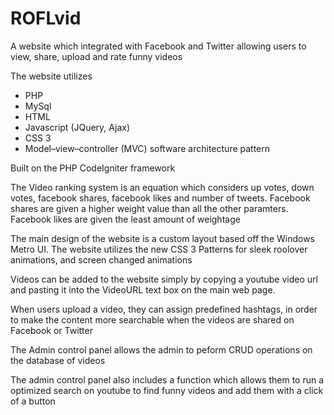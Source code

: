 ROFLvid
=======

<p>A website which integrated with Facebook and Twitter allowing users to view, share, upload and rate funny videos</p>

<p>The website utilizes</p>
  <ul>
    <li>PHP</li>
    <li>MySql</li>
    <li>HTML</li>
    <li>Javascript (JQuery, Ajax)</li>
    <li>CSS 3</li>
    <li>Model–view–controller (MVC) software architecture pattern</li>
  </ul>

<p>Built on the PHP CodeIgniter framework</p> 

<p>The Video ranking system is an equation which considers up votes, down votes, facebook shares, facebook likes and number of tweets. Facebook shares are given a higher weight value than all the other paramters. Facebook likes are given the least amount of weightage</p>

<p>The main design of the website is a custom layout based off the Windows Metro UI. The website utilizes the new CSS 3 Patterns for sleek roolover animations, and screen changed animations</p>

<p>Videos can be added to the website simply by copying a youtube video url and pasting it into the VideoURL text box on the main web page.</p>
<p>When users upload a video, they can assign predefined hashtags, in order to make the content more searchable when the videos are shared on Facebook or Twitter</p>
<p>The Admin control panel allows the admin to peform CRUD operations on the database of videos</p>
<p>The admin control panel also includes a function which allows them to run a optimized search on youtube to find funny videos and add them with a click of a button</p>
